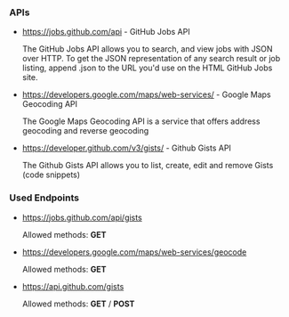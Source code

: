 

### APIs

* https://jobs.github.com/api - GitHub Jobs API

    The GitHub Jobs API allows you to search, and view jobs with JSON
    over HTTP.
    To get the JSON representation of any search result or job listing,
     append .json to the URL you'd use on the HTML GitHub Jobs site.

* https://developers.google.com/maps/web-services/ - Google Maps Geocoding API

    The Google Maps Geocoding API is a service that offers address geocoding and reverse geocoding

* https://developer.github.com/v3/gists/ - Github Gists API

    The Github Gists API allows you to list, create, edit and remove Gists (code snippets)


### Used Endpoints

* https://jobs.github.com/api/gists

    Allowed methods: **GET**
* https://developers.google.com/maps/web-services/geocode

    Allowed methods: **GET**
* https://api.github.com/gists

    Allowed methods: **GET** / **POST**

